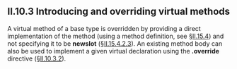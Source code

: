 ## II.10.3 Introducing and overriding virtual methods

A virtual method of a base type is overridden by providing a direct implementation of the method (using a method definition, see §[II.15.4](ii.15.4-defining-methods.md)) and not specifying it to be **newslot** (§[II.15.4.2.3](ii.15.4.2.3-overriding-behavior.md)). An existing method body can also be used to implement a given virtual declaration using the **.override** directive (§[II.10.3.2](ii.10.3.2-the-override-directive.md)).
